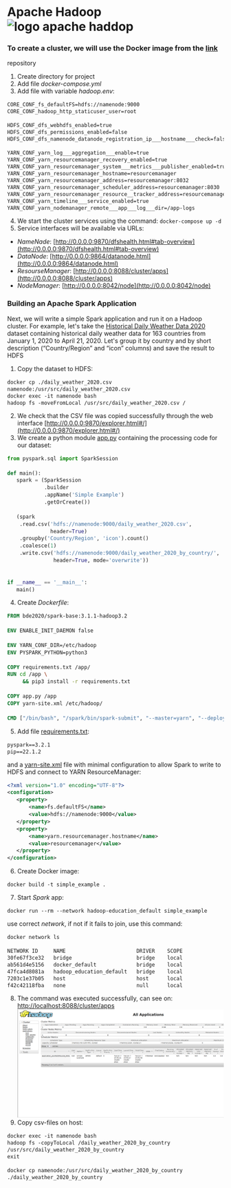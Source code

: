 # Apache Hadoop ![logo apache haddop](https://upload.wikimedia.org/wikipedia/commons/3/38/Hadoop_logo_new.svg) 
### To create a cluster, we will use the Docker image from the [link](https://github.com/big-data-europe/docker-hadoop) 
repository

1. Create directory for project
2. Add file *docker-compose.yml*
3. Add file with variable *hadoop.env*:
```dotenv
CORE_CONF_fs_defaultFS=hdfs://namenode:9000
CORE_CONF_hadoop_http_staticuser_user=root

HDFS_CONF_dfs_webhdfs_enabled=true
HDFS_CONF_dfs_permissions_enabled=false
HDFS_CONF_dfs_namenode_datanode_registration_ip___hostname___check=false

YARN_CONF_yarn_log___aggregation___enable=true
YARN_CONF_yarn_resourcemanager_recovery_enabled=true
YARN_CONF_yarn_resourcemanager_system___metrics___publisher_enabled=true
YARN_CONF_yarn_resourcemanager_hostname=resourcemanager
YARN_CONF_yarn_resourcemanager_address=resourcemanager:8032
YARN_CONF_yarn_resourcemanager_scheduler_address=resourcemanager:8030
YARN_CONF_yarn_resourcemanager_resource__tracker_address=resourcemanager:8031
YARN_CONF_yarn_timeline___service_enabled=true
YARN_CONF_yarn_nodemanager_remote___app___log___dir=/app-logs
```
4. We start the cluster services using the command: `docker-compose up -d`
5. Service interfaces will be available via URLs:
- *NameNade*: [http://0.0.0.0:9870/dfshealth.html#tab-overview](http://0.0.0.0:9870/dfshealth.html#tab-overview)
- *DataNode*: [http://0.0.0.0:9864/datanode.html](http://0.0.0.0:9864/datanode.html)
- *ResourseManager*: [http://0.0.0.0:8088/cluster/apps](http://0.0.0.0:8088/cluster/apps)
- *NodeManager*: [http://0.0.0.0:8042/node](http://0.0.0.0:8042/node)


### Building an Apache Spark Application

Next, we will write a simple Spark application and run it
on a Hadoop cluster. For example, let's take the [Historical 
Daily Weather Data 2020](https://www.kaggle.com/datasets/vishalvjoseph/weather-dataset-for-covid19-predictions) dataset containing historical daily 
weather data for 163 countries from January 1, 2020 to April
21, 2020. Let's group it by country and by short description
(“Country/Region” and “icon” columns) and save the result to
HDFS

1. Copy the dataset to HDFS:
```
docker cp ./daily_weather_2020.csv namenode:/usr/src/daily_weather_2020.csv
docker exec -it namenode bash
hadoop fs -moveFromLocal /usr/src/daily_weather_2020.csv /

```
2. We check that the CSV file was copied successfully
through the web interface [http://0.0.0.0:9870/explorer.html#/](http://0.0.0.0:9870/explorer.html#/)
3. We create a python module [app.py](/hadoop_education/app.py) containing the processing code for our dataset:
```python
from pyspark.sql import SparkSession

def main():
   spark = (SparkSession
            .builder
            .appName('Simple Example')
            .getOrCreate())

   (spark
    .read.csv('hdfs://namenode:9000/daily_weather_2020.csv',
              header=True)
    .groupby('Country/Region', 'icon').count()
    .coalesce(1)
    .write.csv('hdfs://namenode:9000/daily_weather_2020_by_country/',
               header=True, mode='overwrite'))


if __name__ == '__main__':
   main()

```
4. Create *Dockerfile*:
```dockerfile
FROM bde2020/spark-base:3.1.1-hadoop3.2

ENV ENABLE_INIT_DAEMON false

ENV YARN_CONF_DIR=/etc/hadoop
ENV PYSPARK_PYTHON=python3

COPY requirements.txt /app/
RUN cd /app \
     && pip3 install -r requirements.txt

COPY app.py /app
COPY yarn-site.xml /etc/hadoop/

CMD ["/bin/bash", "/spark/bin/spark-submit", "--master=yarn", "--deploy-mode=client", "/app/app.py"]
```
5. Add file [requirements.txt](/hadoop_education/requirements.txt):
```
pyspark==3.2.1
pip==22.1.2
```
and a [yarn-site.xml](/hadoop_education/yarn-site.xml) 
file with minimal configuration to allow Spark to write 
to HDFS and connect to YARN ResourceManager:
```xml
<?xml version="1.0" encoding="UTF-8"?>
<configuration>
   <property>
       <name>fs.defaultFS</name>
       <value>hdfs://namenode:9000</value>
   </property>
   <property>
       <name>yarn.resourcemanager.hostname</name>
       <value>resourcemanager</value>
   </property>
</configuration>

```
6. Create Docker image:
```
docker build -t simple_example .
```
7. Start *Spark* app:
```
docker run --rm --network hadoop-education_default simple_example
```
use correct *network*, if not if it fails to join, use this command:
```
docker network ls

NETWORK ID     NAME                       DRIVER    SCOPE
30fe67f3ce32   bridge                     bridge    local
ab561d4e5156   docker_default             bridge    local
47fca4d8081a   hadoop_education_default   bridge    local
7203c1e37b05   host                       host      local
f42c42118fba   none                       null      local

```
8. The command was executed successfully, can see on: [http://localhost:8088/cluster/apps](http://localhost:8088/cluster/apps)
![alt text](hadoop_succeesed.png)
9. Copy csv-files on host:
```
docker exec -it namenode bash
hadoop fs -copyToLocal /daily_weather_2020_by_country /usr/src/daily_weather_2020_by_country
exit

docker cp namenode:/usr/src/daily_weather_2020_by_country ./daily_weather_2020_by_country
```
